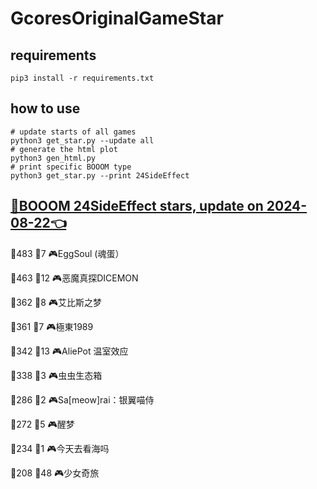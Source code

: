 # GcoresOriginalGameStar

## requirements
```
pip3 install -r requirements.txt
```

## how to use
```
# update starts of all games
python3 get_star.py --update all
# generate the html plot
python3 gen_html.py
# print specific BOOOM type
python3 get_star.py --print 24SideEffect
```

## [🔗BOOOM 24SideEffect stars, update on 2024-08-22👈](https://raw.githack.com/sichaozhang1112/GcoresOriginalGameStar/main/html/24SideEffect.html) 
🌟483 👥7   🎮EggSoul (魂蛋）       

🌟463 👥12  🎮恶魔真探DICEMON        

🌟362 👥8   🎮艾比斯之梦              

🌟361 👥7   🎮極東1989             

🌟342 👥13  🎮AliePot 温室效应       

🌟338 👥3   🎮虫虫生态箱              

🌟286 👥2   🎮Sa[meow]rai：银翼喵侍   

🌟272 👥5   🎮醒梦                 

🌟234 👥1   🎮今天去看海吗             

🌟208 👥48  🎮少女奇旅               

